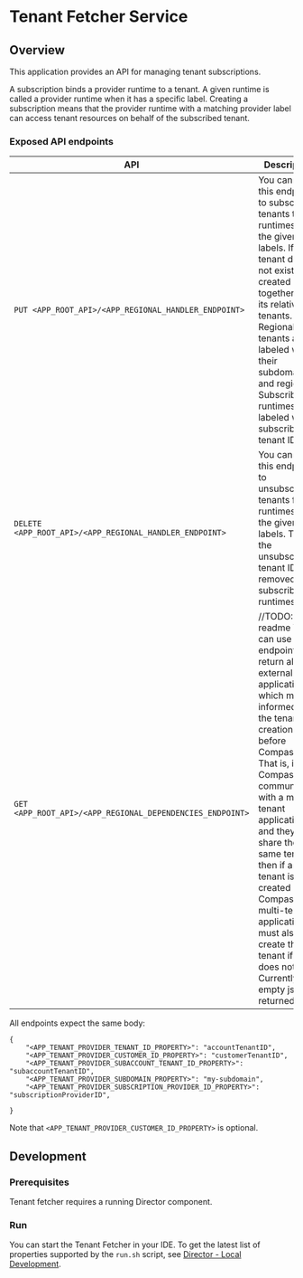 # Tenant Fetcher Service

## Overview

This application provides an API for managing tenant subscriptions.

A subscription binds a provider runtime to a tenant. A given runtime is called a provider runtime when it has a specific label.
Creating a subscription means that the provider runtime with a matching provider label can access tenant resources on behalf of the subscribed tenant. 

### Exposed API endpoints

|                           API                           |                                                      Description                                                    |
|---------------------------------------------------------|---------------------------------------------------------------------------------------------------------------------|
| `PUT <APP_ROOT_API>/<APP_REGIONAL_HANDLER_ENDPOINT>`    | You can use this endpoint to subscribe tenants to runtimes with the given labels. If the tenant does not exist it is                                                             created together with its relative tenants. Regional tenants are labeled with their subdomains and regions.                                                                       Subscribed runtimes are labeled with subscriber tenant IDs.                                                         |
| `DELETE <APP_ROOT_API>/<APP_REGIONAL_HANDLER_ENDPOINT>` | You can use this endpoint to unsubscribe tenants from runtimes with the given labels. Then, the unsubscribing tenant                                                             ID is removed from subscribed runtimes label.                                                                       |
| `GET <APP_ROOT_API>/<APP_REGIONAL_DEPENDENCIES_ENDPOINT>`        | //TODO: Edit readme You can use this endpoint to return all external applications, which must be informed for the tenant creation before                                                             Compass. That is, if Compass communicates with a multi-tenant application, and they share the same tenants, then                                                                 if a new tenant is created in Compass, the multi-tenant application must also create that tenant if it does not                                                                   exist. Currently, an empty json is returned.                                                                        |

All endpoints expect the same body:

```
{
    "<APP_TENANT_PROVIDER_TENANT_ID_PROPERTY>": "accountTenantID",
    "<APP_TENANT_PROVIDER_CUSTOMER_ID_PROPERTY>": "customerTenantID",
    "<APP_TENANT_PROVIDER_SUBACCOUNT_TENANT_ID_PROPERTY>": "subaccountTenantID",
    "<APP_TENANT_PROVIDER_SUBDOMAIN_PROPERTY>": "my-subdomain",
    "<APP_TENANT_PROVIDER_SUBSCRIPTION_PROVIDER_ID_PROPERTY>": "subscriptionProviderID",

}
```
Note that `<APP_TENANT_PROVIDER_CUSTOMER_ID_PROPERTY>` is optional.

## Development

### Prerequisites

Tenant fetcher requires a running Director component.

### Run

You can start the Tenant Fetcher in your IDE. To get the latest list of properties supported by the `run.sh` script, see [Director - Local Development](../../README.md#local-development).
